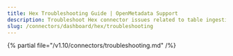 ```yaml
---
title: Hex Troubleshooting Guide | OpenMetadata Support
description: Troubleshoot Hex connector issues related to table ingestion, schema parsing, or access errors.
slug: /connectors/dashboard/hex/troubleshooting
---
```


{% partial file="/v1.10/connectors/troubleshooting.md" /%}
